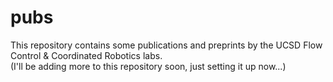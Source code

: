# pubs
This repository contains some publications and preprints by the UCSD Flow Control & Coordinated Robotics labs.<BR>
(I'll be adding more to this repository soon, just setting it up now...)
